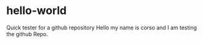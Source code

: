 # hello-world
Quick tester for a github repository
Hello my name is corso and I am testing the github Repo.
